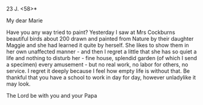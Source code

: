  23 J. <58>*

My dear Marie

Have you any way tried to paint? Yesterday I saw at Mrs Cockburns beautiful birds about 200 drawn and painted from Nature by their daughter Maggie and she had learned it quite by herself. She likes to show them in her own unaffected manner - and then I regret a little that she has so quiet a life and nothing to disturb her - fine house, splendid garden (of which I send a specimen) every amusement - but no real work, no labor for others, no service. I regret it deeply because I feel how empty life is without that. Be thankful that you have a school to work in day for day, however unladylike it may look.

The Lord be with you and your
 Papa

